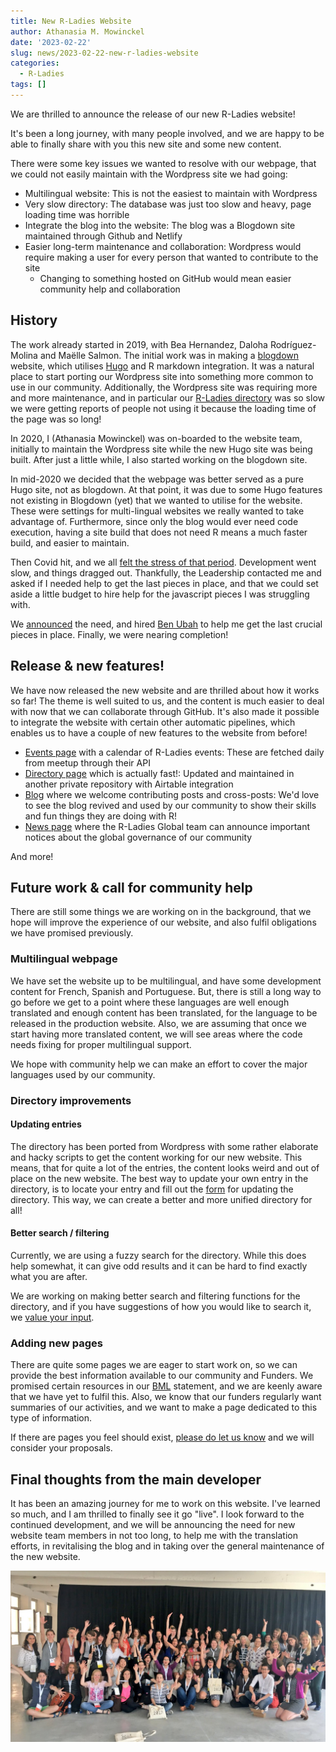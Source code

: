 ```yaml
---
title: New R-Ladies Website
author: Athanasia M. Mowinckel
date: '2023-02-22'
slug: news/2023-02-22-new-r-ladies-website
categories:
  - R-Ladies
tags: []
---
```



We are thrilled to announce the release of our new R-Ladies website!

It's been a long journey, with many people involved, and we are happy to be able to finally share with you this new site and some new content.

<!--more-->

There were some key issues we wanted to resolve with our webpage, that we could not easily maintain with the Wordpress site we had going:

- Multilingual website: This is not the easiest to maintain with Wordpress
- Very slow directory: The database was just too slow and heavy, page loading time was horrible
- Integrate the blog into the website: The blog was a Blogdown site maintained through Github and Netlify
- Easier long-term maintenance and collaboration: Wordpress would require making a user for every person that wanted to contribute to the site
  - Changing to something hosted on GitHub would mean easier community help and collaboration

## History

The work already started in 2019, with Bea Hernandez, Daloha Rodríguez-Molina and Maëlle Salmon.
The initial work was in making a [blogdown](https://bookdown.org/yihui/blogdown/) website, which utilises [Hugo](https://gohugo.io/) and R markdown integration.
It was a natural place to start porting our Wordpress site into something more common to use in our community. 
Additionally, the Wordpress site was requiring more and more maintenance, and in particular our [R-Ladies directory](https://www.rladies.org/directory/) was so slow we were getting reports of people not using it because the loading time of the page was so long!

In 2020, I (Athanasia Mowinckel) was on-boarded to the website team, initially to maintain the Wordpress site while the new Hugo site was being built.
After just a little while, I also started working on the blogdown site. 

In mid-2020 we decided that the webpage was better served as a pure Hugo site, not as blogdown. 
At that point, it was due to some Hugo features not existing in Blogdown (yet) that we wanted to utilise for the website.
These were settings for multi-lingual websites we really wanted to take advantage of.
Furthermore, since only the blog would ever need code execution, having a site build that does not need R means a much faster build, and easier to maintain.

Then Covid hit, and we all [felt the stress of that period](https://www.rladies.org/news/2020-11-23-reduced-service-note/).
Development went slow, and things dragged out.
Thankfully, the Leadership contacted me and asked if I needed help to get the last pieces in place, and that we could set aside a little budget to hire help for the javascript pieces I was struggling with.

We [announced](https://rladies.org/news/2022-03-28-request-for-proposal-javascript-development/) the need, and hired [Ben Ubah](https://github.com/benubah) to help me get the last crucial pieces in place. Finally, we were nearing completion!

## Release & new features!

We have now released the new website and are thrilled about how it works so far!
The theme is well suited to us, and the content is much easier to deal with now that we can collaborate through GitHub.
It's also made it possible to integrate the website with certain other automatic pipelines, which enables us to have a couple of new features to the website from before!

- [Events page](https://www.rladies.org/activities/events/) with a calendar of R-Ladies events: These are fetched daily from meetup through their API
- [Directory page](https://www.rladies.org/directory/) which is actually fast!: Updated and maintained in another private repository with Airtable integration
- [Blog](https://www.rladies.org/blog/) where we welcome contributing posts and cross-posts: We'd love to see the blog revived and used by our community to show their skills and fun things they are doing with R!
- [News page](https://www.rladies.org/news/) where the R-Ladies Global team can announce important notices about the global governance of our community

And more!

## Future work & call for community help

There are still some things we are working on in the background, that we hope will improve the experience of our website, and also fulfil obligations we have promised previously.

### Multilingual webpage

We have set the website up to be multilingual, and have some development content for French, Spanish and Portuguese.
But, there is still a long way to go before we get to a point where these languages are well enough translated and enough content has been translated, for the language to be released in the production website.
Also, we are assuming that once we start having more translated content, we will see areas where the code needs fixing for proper multilingual support.

We hope with community help we can make an effort to cover the major languages used by our community.

### Directory improvements

#### Updating entries

The directory has been ported from Wordpress with some rather elaborate and hacky scripts to get the content working for our new website.
This means, that for quite a lot of the entries, the content looks weird and out of place on the new website.
The best way to update your own entry in the directory, is to locate your entry and fill out the [form](https://airtable.com/shr54Z3BqfRJqypZ7) for updating the directory.
This way, we can create a better and more unified directory for all!

#### Better search / filtering

Currently, we are using a fuzzy search for the directory.
While this does help somewhat, it can give odd results and it can be hard to find exactly what you are after.

We are working on making better search and filtering functions for the directory, and if you have suggestions of how you would like to search it, we [value your input](https://github.com/rladies/rladies.github.io/issues).

### Adding new pages

There are quite some pages we are eager to start work on, so we can provide the best information available to our community and Funders.
We promised certain resources in our [BML](https://rladies.org/news/2020-06-06-blm/) statement, and we are keenly aware that we have yet to fulfil this.
Also, we know that our funders regularly want summaries of our activities, and we want to make a page dedicated to this type of information.

If there are pages you feel should exist, [please do let us know](https://github.com/rladies/rladies.github.io/issues) and we will consider your proposals.

## Final thoughts from the main developer

It has been an amazing journey for me to work on this website. 
I've learned so much, and I am thrilled to finally see it go "live".
I look forward to the continued development, and we will be announcing the need for new website team members in not too long, to help me with the translation efforts, in revitalising the blog and in taking over the general maintenance of the new website.

![](rladies.jpg)
